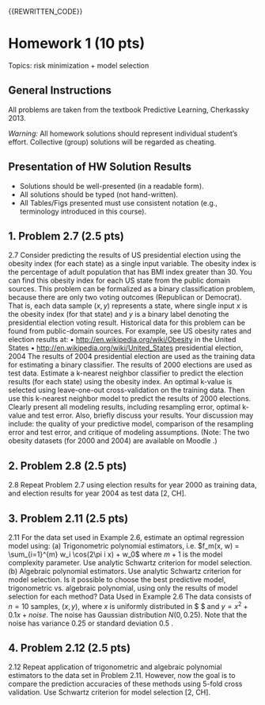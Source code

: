 {{REWRITTEN_CODE}}
# Homework 1 (10 pts)

Topics: risk minimization + model selection

## General Instructions
All problems are taken from the textbook Predictive Learning, Cherkassky 2013.

*Warning:* All homework solutions should represent individual student’s effort. Collective (group) solutions will be regarded as cheating.

## Presentation of HW Solution Results
*   Solutions should be well-presented (in a readable form).
*   All solutions should be typed (not hand-written).
*   All Tables/Figs presented must use consistent notation (e.g., terminology introduced in this course).

## 1. Problem 2.7 (2.5 pts)
2.7  Consider predicting the results of US presidential election using the obesity index (for each state) as a single input variable. The obesity index is the percentage of adult population that has BMI index greater than 30. You can find this obesity index for each US state from the public domain sources. This problem can be formalized as a binary classification problem, because there are only two voting outcomes (Republican or Democrat). That is, each data sample $(x, y)$ represents a state, where single input $x$ is the obesity index (for that state) and $y$ is a binary label denoting the presidential election voting result. Historical data for this problem can be found from public-domain sources. For example, see US obesity rates and election results at:
• http://en.wikipedia.org/wiki/Obesity in the United States
• http://en.wikipedia.org/wiki/United_States presidential election, 2004
The results of 2004 presidential election are used as the training data for estimating a binary classifier. The results of 2000 elections are used as test data. Estimate a k-nearest neighbor classifier to predict the election results (for each state) using the obesity index. An optimal k-value is selected using leave-one-out cross-validation on the training data. Then use this k-nearest neighbor model to predict the results of 2000 elections.
Clearly present all modeling results, including resampling error, optimal k-value and test error. Also, briefly discuss your results. Your discussion may include: the quality of your predictive model, comparison of the resampling error and test error, and critique of modeling assumptions.
(Note: The two obesity datasets (for 2000 and 2004) are available on Moodle
.)

## 2. Problem 2.8 (2.5 pts)
2.8 Repeat Problem 2.7 using election results for year 2000 as training data, and election results for year 2004 as test data [2, CH].

## 3. Problem 2.11 (2.5 pts)
2.11 For the data set used in Example 2.6, estimate an optimal regression model using:
(a) Trigonometric polynomial estimators, i.e. $f_m(x, w) = \sum_{i=1}^{m} w_i \cos(2\pi i x) + w_0$ where $m+1$ is the model complexity parameter. Use analytic Schwartz criterion for model selection.
(b) Algebraic polynomial estimators. Use analytic Schwartz criterion for model selection.
Is it possible to choose the best predictive model, trigonometric vs. algebraic polynomial, using only the results of model selection for each method?
Data Used in Example 2.6
The data consists of $n = 10$ samples, $(x, y)$, where $x$ is uniformly distributed in $
$ and $y = x^2 + 0.1x + noise$. The noise has Gaussian distribution $N(0, 0.25)$. Note that the noise has variance $0.25$ or standard deviation $0.5$
.

## 4. Problem 2.12 (2.5 pts)
2.12 Repeat application of trigonometric and algebraic polynomial estimators to the data set in Problem 2.11. However, now the goal is to compare the prediction accuracies of these methods using 5-fold cross validation. Use Schwartz criterion for model selection [2, CH].

